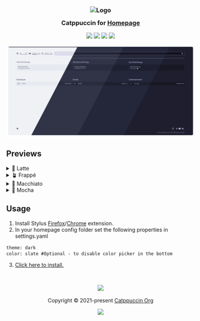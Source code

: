 <h3 align="center">
	<img src="https://raw.githubusercontent.com/catppuccin/catppuccin/main/assets/logos/exports/1544x1544_circle.png" width="100" alt="Logo"/><br/>
	<img src="https://raw.githubusercontent.com/catppuccin/catppuccin/main/assets/misc/transparent.png" height="30" width="0px"/>
	Catppuccin for <a href="https://github.com/benphelps/homepage">Homepage</a>
	<img src="https://raw.githubusercontent.com/catppuccin/catppuccin/main/assets/misc/transparent.png" height="30" width="0px"/>
</h3>

<p align="center">
	<a href="https://github.com/Gandalf-the-Blue/homepage-catppuccin/stargazers"><img src="https://img.shields.io/github/stars/Gandalf-the-Blue/homepage-catppuccin?colorA=363a4f&colorB=b7bdf8&style=for-the-badge"></a>
	<a href="https://github.com/Gandalf-the-Blue/homepage-catppuccin/issues"><img src="https://img.shields.io/github/issues/Gandalf-the-Blue/homepage-catppuccin?colorA=363a4f&colorB=f5a97f&style=for-the-badge"></a>
	<a href="https://github.com/Gandalf-the-Blue/homepage-catppuccin/contributors"><img src="https://img.shields.io/github/contributors/Gandalf-the-Blue/homepage-catppuccin?colorA=363a4f&colorB=a6da95&style=for-the-badge"></a>
	<a href="https://github.com/Gandalf-the-Blue/homepage-catppuccin/raw/main/catppuccin.user.css"><img src="https://img.shields.io/badge/stylus-install-cba6f7?colorA=363a4f&style=for-the-badge"></a>
</p>

<p align="center">
	<img src="https://github.com/Gandalf-the-Blue/homepage-catppuccin/blob/main/assets/preview.webp"/>
</p>

## Previews

<details>
<summary>🌻 Latte</summary>
<img src="https://github.com/Gandalf-the-Blue/homepage-catppuccin/blob/main/assets/latte.png?raw=true"/>
</details>
<details>
<summary>🪴 Frappé</summary>
<img src="https://github.com/Gandalf-the-Blue/homepage-catppuccin/blob/main/assets/frappe.png?raw=true"/>
</details>
<details>
<summary>🌺 Macchiato</summary>
<img src="https://github.com/Gandalf-the-Blue/homepage-catppuccin/blob/main/assets/macchiato.png?raw=true"/>
</details>
<details>
<summary>🌿 Mocha</summary>
<img src="https://github.com/Gandalf-the-Blue/homepage-catppuccin/blob/main/assets/mocha.png?raw=true"/>
</details>

## Usage

1. Install Stylus [Firefox](https://addons.mozilla.org/en-GB/firefox/addon/styl-us/)/[Chrome](https://chrome.google.com/webstore/detail/stylus/clngdbkpkpeebahjckkjfobafhncgmne) extension.
2. In your homepage config folder set the following properties in settings.yaml
```
theme: dark
color: slate #Optional - to disable color picker in the bottom
```
3. [Click here to install.](https://github.com/Gandalf-the-Blue/homepage-catppuccin/raw/main/catppuccin.user.css)
						
&nbsp;

<p align="center">
	<img src="https://raw.githubusercontent.com/catppuccin/catppuccin/main/assets/footers/gray0_ctp_on_line.svg?sanitize=true" />
</p>

<p align="center">
	Copyright &copy; 2021-present <a href="https://github.com/catppuccin" target="_blank">Catppuccin Org</a>
</p>

<p align="center">
	<a href="https://github.com/catppuccin/catppuccin/blob/main/LICENSE"><img src="https://img.shields.io/static/v1.svg?style=for-the-badge&label=License&message=MIT&logoColor=d9e0ee&colorA=363a4f&colorB=b7bdf8"/></a>
</p>
